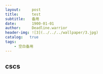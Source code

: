 ```yaml
---
layout:     post
title:      test
subtitle:   备用
date:       1900-01-01
author:     Deadline.warrior
header-img: ![3](../../../wallpaper/3.jpg)
catalog:   true
tags:
    - 空白备用
---
```


## cscs
